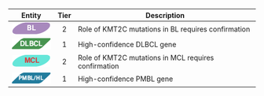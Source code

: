 |Entity|Tier|Description              |
|:----:|:----:|------------------------------|
|![BL](images/icons/BL_tier2.png) | 2 | Role of KMT2C mutations in BL requires confirmation|
|![DLBCL](images/icons/DLBCL_tier1.png) | 1 | High-confidence DLBCL gene|
|![MCL](images/icons/MCL_tier2.png) | 2 | Role of KMT2C mutations in MCL requires confirmation|
|![PMBL](images/icons/PMBL_tier1.png) | 1 | High-confidence PMBL gene|
